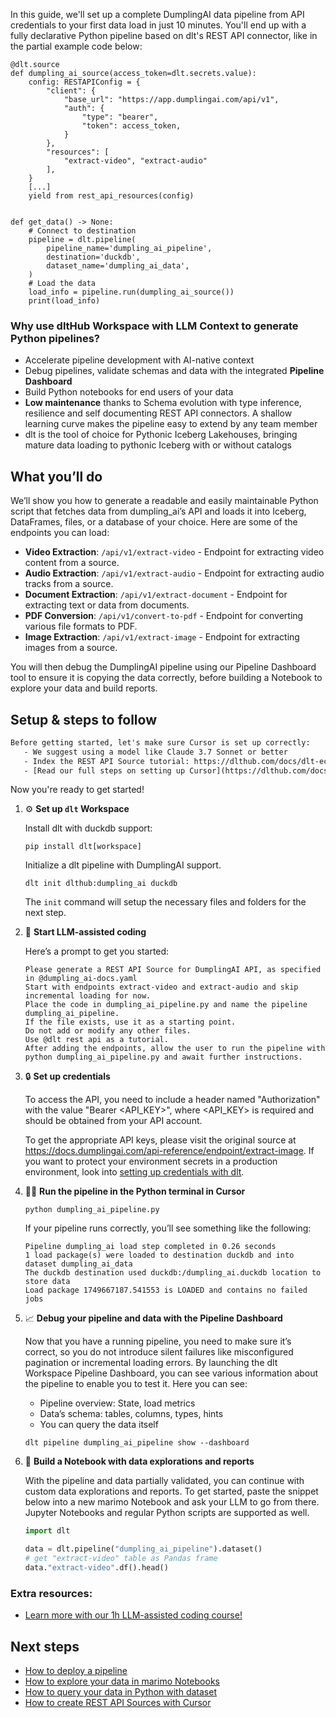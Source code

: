 In this guide, we'll set up a complete DumplingAI data pipeline from API credentials to your first data load in just 10 minutes. You'll end up with a fully declarative Python pipeline based on dlt's REST API connector, like in the partial example code below:

```python-outcome
@dlt.source
def dumpling_ai_source(access_token=dlt.secrets.value):
    config: RESTAPIConfig = {
        "client": {
            "base_url": "https://app.dumplingai.com/api/v1",
            "auth": {
                "type": "bearer",
                "token": access_token,
            }
        },
        "resources": [
            "extract-video", "extract-audio"
        ],
    }
    [...]
    yield from rest_api_resources(config)


def get_data() -> None:
    # Connect to destination
    pipeline = dlt.pipeline(
        pipeline_name='dumpling_ai_pipeline',
        destination='duckdb',
        dataset_name='dumpling_ai_data', 
    )
    # Load the data
    load_info = pipeline.run(dumpling_ai_source())
    print(load_info) 
```

### Why use dltHub Workspace with LLM Context to generate Python pipelines?

- Accelerate pipeline development with AI-native context
- Debug pipelines, validate schemas and data with the integrated **Pipeline Dashboard**
- Build Python notebooks for end users of your data
- **Low maintenance** thanks to Schema evolution with type inference, resilience and self documenting REST API connectors. A shallow learning curve makes the pipeline easy to extend by any team member
- dlt is the tool of choice for Pythonic Iceberg Lakehouses, bringing mature data loading to pythonic Iceberg with or without catalogs

## What you’ll do

We’ll show you how to generate a readable and easily maintainable Python script that fetches data from dumpling_ai’s API and loads it into Iceberg, DataFrames, files, or a database of your choice. Here are some of the endpoints you can load:

- **Video Extraction**: `/api/v1/extract-video` - Endpoint for extracting video content from a source.
- **Audio Extraction**: `/api/v1/extract-audio` - Endpoint for extracting audio tracks from a source.
- **Document Extraction**: `/api/v1/extract-document` - Endpoint for extracting text or data from documents.
- **PDF Conversion**: `/api/v1/convert-to-pdf` - Endpoint for converting various file formats to PDF.
- **Image Extraction**: `/api/v1/extract-image` - Endpoint for extracting images from a source.

You will then debug the DumplingAI pipeline using our Pipeline Dashboard tool to ensure it is copying the data correctly, before building a Notebook to explore your data and build reports.

## Setup & steps to follow

```default
Before getting started, let's make sure Cursor is set up correctly:
   - We suggest using a model like Claude 3.7 Sonnet or better
   - Index the REST API Source tutorial: https://dlthub.com/docs/dlt-ecosystem/verified-sources/rest_api/ and add it to context as **@dlt rest api**
   - [Read our full steps on setting up Cursor](https://dlthub.com/docs/dlt-ecosystem/llm-tooling/cursor-restapi#23-configuring-cursor-with-documentation)
```

Now you're ready to get started!

1. ⚙️ **Set up `dlt` Workspace**
    
    Install dlt with duckdb support:
    ```shell
    pip install dlt[workspace]
    ```

    Initialize a dlt pipeline with DumplingAI support.
    ```shell
    dlt init dlthub:dumpling_ai duckdb
    ```

    The `init` command will setup the necessary files and folders for the next step.
    
2. 🤠 **Start LLM-assisted coding**
    
    Here’s a prompt to get you started:
    
    ```prompt
    Please generate a REST API Source for DumplingAI API, as specified in @dumpling_ai-docs.yaml 
    Start with endpoints extract-video and extract-audio and skip incremental loading for now. 
    Place the code in dumpling_ai_pipeline.py and name the pipeline dumpling_ai_pipeline. 
    If the file exists, use it as a starting point. 
    Do not add or modify any other files. 
    Use @dlt rest api as a tutorial. 
    After adding the endpoints, allow the user to run the pipeline with python dumpling_ai_pipeline.py and await further instructions.
    ```

    
3. 🔒 **Set up credentials** 
    
    To access the API, you need to include a header named "Authorization" with the value "Bearer <API_KEY>", where <API_KEY> is required and should be obtained from your API account.
    
    To get the appropriate API keys, please visit the original source at https://docs.dumplingai.com/api-reference/endpoint/extract-image.
    If you want to protect your environment secrets in a production environment, look into [setting up credentials with dlt](https://dlthub.com/docs/walkthroughs/add_credentials).
    
4. 🏃‍♀️ **Run the pipeline in the Python terminal in Cursor**
    
    ```shell
    python dumpling_ai_pipeline.py
    ```
    
    If your pipeline runs correctly, you’ll see something like the following:
    
    ```shell
    Pipeline dumpling_ai load step completed in 0.26 seconds
    1 load package(s) were loaded to destination duckdb and into dataset dumpling_ai_data
    The duckdb destination used duckdb:/dumpling_ai.duckdb location to store data
    Load package 1749667187.541553 is LOADED and contains no failed jobs
    ```
    
5. 📈 **Debug your pipeline and data with the Pipeline Dashboard**

    Now that you have a running pipeline, you need to make sure it’s correct, so you do not introduce silent failures like misconfigured pagination or incremental loading errors. By launching the dlt Workspace Pipeline Dashboard, you can see various information about the pipeline to enable you to test it. Here you can see:
    - Pipeline overview: State, load metrics
    - Data’s schema: tables, columns, types, hints
    - You can query the data itself
    
    ```shell
    dlt pipeline dumpling_ai_pipeline show --dashboard
    ```
    
6. 🐍 **Build a Notebook with data explorations and reports**

    With the pipeline and data partially validated, you can continue with custom data explorations and reports. To get started, paste the snippet below into a new marimo Notebook and ask your LLM to go from there. Jupyter Notebooks and regular Python scripts are supported as well.

    
    ```python
    import dlt

   data = dlt.pipeline("dumpling_ai_pipeline").dataset()
   # get "extract-video" table as Pandas frame
   data."extract-video".df().head()
    ```

### Extra resources:

- [Learn more with our 1h LLM-assisted coding course!](https://www.youtube.com/watch?v=GGid70rnJuM)

## Next steps

- [How to deploy a pipeline](https://dlthub.com/docs/walkthroughs/deploy-a-pipeline)
- [How to explore your data in marimo Notebooks](https://dlthub.com/docs/general-usage/dataset-access/marimo)
- [How to query your data in Python with dataset](https://dlthub.com/docs/general-usage/dataset-access/dataset)
- [How to create REST API Sources with Cursor](https://dlthub.com/docs/dlt-ecosystem/llm-tooling/cursor-restapi)